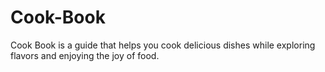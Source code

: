 # Cook-Book
Cook Book is a guide that helps you cook delicious dishes while exploring flavors and enjoying the joy of food.
